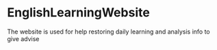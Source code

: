 EnglishLearningWebsite
======================

The website is used for help restoring daily learning and analysis info to give advise

